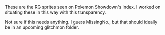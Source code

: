 These are the RG sprites seen on Pokemon Showdown's index. I worked on situating these in this way with this transparency.

Not sure if this needs anything. I guess MissingNo., but that should ideally be in an upcoming glitchmon folder.
